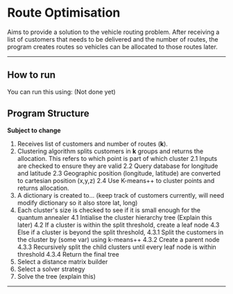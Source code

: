 # Route Optimisation

Aims to provide a solution to the vehicle routing problem.
After receiving a list of customers that needs to be delivered and the number of routes, the program creates routes so vehicles can be allocated to those routes later.
***
## How to run
You can run this using: (Not done yet)

## Program Structure
**Subject to change**
1. Receives list of customers and number of routes (**k**).
2. Clustering algorithm splits customers in **k** groups and returns the allocation. This refers to which point is part of which cluster
2.1 Inputs are checked to ensure they are valid
2.2 Query database for longitude and latitude
2.3 Geographic position (longitude, latitude) are converted to cartesian position (x,y,z)
2.4 Use K-means++ to cluster points and returns allocation. 
3. A dictionary is created to... (keep track of customers currently, will need modify dictionary so it also store lat, long)
4. Each cluster's size is checked to see if it is small enough for the quantum annealer
4.1 Intialise the cluster hierarchy tree (Explain this later)
4.2 If a cluster is within the split threshold, create a leaf node
4.3 Else if a cluster is beyond the split threshold,
4.3.1 Split the customers in the cluster by (some var) using k-means++
4.3.2 Create a parent node
4.3.3 Recursively split the child clusters until every leaf node is within threshold
4.3.4 Return the final tree
5. Select a distance matrix builder
6. Select a solver strategy
7. Solve the tree (explain this)
___